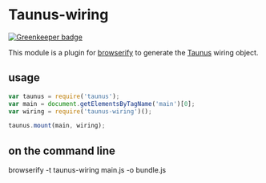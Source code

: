 Taunus-wiring
=============

[![Greenkeeper badge](https://badges.greenkeeper.io/nescalante/taunus-wiring.svg)](https://greenkeeper.io/)

This module is a plugin for [browserify](http://browserify.org/) to generate the [Taunus](https://github.com/taunus/taunus) wiring object.

## usage

```js
var taunus = require('taunus');
var main = document.getElementsByTagName('main')[0];
var wiring = require('taunus-wiring')();

taunus.mount(main, wiring);
````

## on the command line

browserify -t taunus-wiring main.js -o bundle.js
